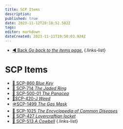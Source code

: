 ```yaml
---
title: SCP Items
description: 
published: true
date: 2023-11-12T20:18:52.582Z
tags: 
editor: markdown
dateCreated: 2023-11-11T10:50:03.924Z
---
```


- [:arrow_backward: Back *Go back to the items page.*](https://wiki.scpcbm.com/en/game/items)
{.links-list}
# SCP Items
- [🔑 SCP-860 *Blue Key*](/en/game/items/scp-860)
- [💍 SCP-714 *The Jaded Ring*](/en/game/items/scp-714)
- [💊 SCP-500-01 *The Panacea*](/en/game/scps/scp-500)
- [🚬SCP-420-J *Weed*](/en/game/items/weed)
- [🪖SCP-1499 *The Gas Mask*](/en/game/items/scp_1499)
- [📓 SCP-1025 *The Encyclopedia of Common Diseases*](/en/game/items/scp-1025)
- [📿 SCP-427 *Lovercraftian locket*](/en/game/items/scp-427)
- [🔔 SCP-513 *A Cowbell*](/en/game/items/scp-513)
{.links-list}
